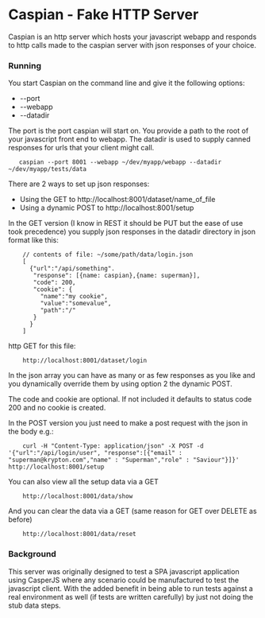 # Caspian - Fake HTTP Server

Caspian is an http server which hosts your javascript webapp and responds to http calls made to the caspian server with json responses of your choice.

### Running

You start Caspian on the command line and give it the following options:

* --port 
* --webapp
* --datadir

The port is the port caspian will start on. You provide a path to the root of your javascript front end to webapp. The datadir is used to supply canned responses for urls that your client might call.

       caspian --port 8001 --webapp ~/dev/myapp/webapp --datadir ~/dev/myapp/tests/data
       
There are 2 ways to set up json responses:

* Using the GET to http://localhost:8001/dataset/name_of_file 
* Using a dynamic POST to http://localhost:8001/setup

In the GET version (I know in REST it should be PUT but the ease of use took precedence) you supply json responses in the datadir directory in json format like this:

        // contents of file: ~/some/path/data/login.json
        [
          {"url":"/api/something".
           "response": [{name: caspian},{name: superman}],
           "code": 200,
           "cookie": {
             "name":"my cookie",
             "value":"somevalue",
             "path":"/"
           } 
          }
        ]

http GET for this file:

        http://localhost:8001/dataset/login

In the json array you can have as many or as few responses as you like and you dynamically override them by using option 2 the dynamic POST.

The code and cookie are optional. If not included it defaults to status code 200 and no cookie is created.

In the POST version you just need to make a post request with the json in the body e.g.:

        curl -H "Content-Type: application/json" -X POST -d '{"url":"/api/login/user", "response":[{"email" : "superman@krypton.com","name" : "Superman","role" : "Saviour"}]}' http://localhost:8001/setup

You can also view all the setup data via a GET 

        http://localhost:8001/data/show

And you can clear the data via a GET (same reason for GET over DELETE as before)

        http://localhost:8001/data/reset
        
### Background

This server was originally designed to test a SPA javascript application using CasperJS where any scenario could be manufactured to test the javascript client. With the added benefit in being able to run tests against a real environment as well (if tests are written carefully) by just not doing the stub data steps.
